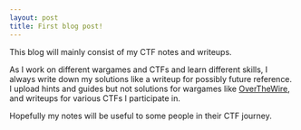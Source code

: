 ```yaml
---
layout: post
title: First blog post!
---
```


This blog will mainly consist of my CTF notes and writeups.

As I work on different wargames and CTFs and learn different skills, I always write down my solutions like a writeup for possibly future reference. I upload hints and guides but not solutions for wargames like [OverTheWire](http://overthewire.org/wargames/), and writeups for various CTFs I participate in.

Hopefully my notes will be useful to some people in their CTF journey.
